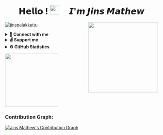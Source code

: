 <h1 align="center">𝗛𝗲𝗹𝗹𝗼 ! <img src="https://raw.githubusercontent.com/MartinHeinz/MartinHeinz/master/wave.gif"  width="30px"> &nbsp; &nbsp; 𝙄'𝙢 𝙅𝙞𝙣𝙨 𝙈𝙖𝙩𝙝𝙚𝙬</h1> <img align='right' src="https://media.giphy.com/media/M9gbBd9nbDrOTu1Mqx/giphy.gif" width="230">
<p align="left"> <a href="https://github.com/jinspalakkattu"><img src="https://komarev.com/ghpvc/?username=jinspalakkattu&label=Profile%20views&color=0e75b6&style=flat" alt="jinspalakkattu" /></a> </p>

<details>
  <summary><b>🧍&nbsp;Connect with me</b></summary>
  <br/>
<p align="left">
    <a href="https://t.me/lnc3f3r">
        <img height="35px" src="https://img.icons8.com/fluent/48/000000/telegram-app.png" />
    </a>    
    <a href="mailto:info@jmjsoft.net">
        <img height="35px" src="https://img.icons8.com/color/48/000000/gmail-new.png" />
    </a>
    <a href="https://github.com/jinspalakkattu">
        <img height="35px" src="https://img.icons8.com/ios-filled/50/000000/github.png" />
    </a>
</p>
</details>

<details>
  <summary><b>✌&nbsp;Support me</b></summary>
  <br/>
    <a href="https://paypal.me/jinspalakkattu?locale.x=en_US">
        <img height="40px" src="https://upload.wikimedia.org/wikipedia/commons/b/b5/PayPal.svg" />
    </a>
</details>

<details>
  <summary><b>⚙&nbsp;GitHub Statistics</b></summary>
  <br/>
  <a href="https://github.com/jinspalakkattu">
    <p align="left">
        <img height="150px" src="https://github-readme-streak-stats.herokuapp.com/?user=jinspalakkattu&theme=ayu-mirage&hide_border=true" />
    </p>
   </a>
</details>

  <a href="https://github.com/jinspalakkattu">
    <p align="left">
        <img height="175px" src="https://github-readme-stats.vercel.app/api?username=jinspalakkattu&count_private=False&show_icons=true&title_color=30F229&icon_color=F2F407&text_color=F9F9F9&bg_color=1F222E&hide_border=true" /> 
    </p>
  </a> 


### Contribution Graph:

[![Jins Mathew's Contribution Graph](https://activity-graph.herokuapp.com/graph?username=jinspalakkattu&bg_color=1F222E&color=F8D866&line=F85D7F&point=FFFFFF&hide_border=true)](https://github.com/jinspalakkattu)

